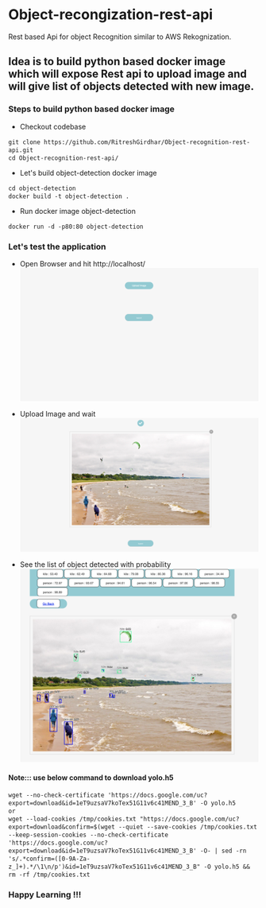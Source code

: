 # Object-recongization-rest-api
Rest based Api for object Recognition similar to AWS Rekognization.

## Idea is to build python based docker image which will expose Rest api to upload image and will give list of objects detected with new image.

### Steps to build python based docker image

* Checkout codebase
```
git clone https://github.com/RitreshGirdhar/Object-recognition-rest-api.git
cd Object-recognition-rest-api/
```

* Let's build object-detection docker image
```
cd object-detection
docker build -t object-detection .
```

* Run docker image object-detection
```
docker run -d -p80:80 object-detection
```

### Let's test the application

* Open Browser and hit http://localhost/
![Home image](images/home.png)

* Upload Image and wait
![Upload image](images/upload_image.png)

* See the list of object detected with probability
![Object detected](images/object_detect_image.png)

#### Note::: use below command to download yolo.h5 
```
wget --no-check-certificate 'https://docs.google.com/uc?export=download&id=1eT9uzsaV7koTex51G11v6c41MEND_3_B' -O yolo.h5
or 
wget --load-cookies /tmp/cookies.txt "https://docs.google.com/uc?export=download&confirm=$(wget --quiet --save-cookies /tmp/cookies.txt --keep-session-cookies --no-check-certificate 'https://docs.google.com/uc?export=download&id=1eT9uzsaV7koTex51G11v6c41MEND_3_B' -O- | sed -rn 's/.*confirm=([0-9A-Za-z_]+).*/\1\n/p')&id=1eT9uzsaV7koTex51G11v6c41MEND_3_B" -O yolo.h5 && rm -rf /tmp/cookies.txt
```

### Happy Learning !!!
